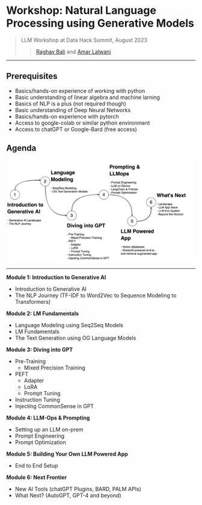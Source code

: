 # Workshop: Natural Language Processing using Generative Models
> LLM Workshop at Data Hack Summit, August 2023
>> [Raghav Bali](https://www.linkedin.com/in/baliraghav/) and [Amar Lalwani](https://www.linkedin.com/in/amar-lalwani-aa69b875/)
---
## Prerequisites
- Basics/hands-on experience of working with python
- Basic understanding of linear algebra and machine larning
- Basics of NLP is a plus (not required though)
- Basic understanding of Deep Neural Networks
- Basics/hands-on experience with pytorch
- Access to google-colab or similar python environment
- Access to chatGPT or Google-Bard (free access)

## Agenda
<img src="./assets/workshop_flow.png">

---

**Module 1: Introduction to Generative AI**
+ Introduction to Generative AI
+ The NLP Journey (TF-IDF to Word2Vec to Sequence Modeling to Transformers)
  
**Module 2: LM Fundamentals**
+ Language Modeling using Seq2Seq Models
+ LM Fundamentals
+ The Text Generation using OG Language Models 
 
**Module 3: Diving into GPT**
+ Pre-Training
   + Mixed Precision Training
+ PEFT
   + Adapter
   + LoRA
   + Prompt Tuning
+ Instruction Tuning
+ Injecting CommonSense in GPT

**Module 4: LLM-Ops & Prompting**
+ Setting up an LLM on-prem
+ Prompt Engineering 
+ Prompt Optimization

**Module 5: Building Your Own LLM Powered App**
+ End to End Setup

**Module 6: Next Frontier**
+ New AI Tools (chatGPT Plugins, BARD, PALM APIs)
+ What Next? (AutoGPT, GPT-4 and beyond)

